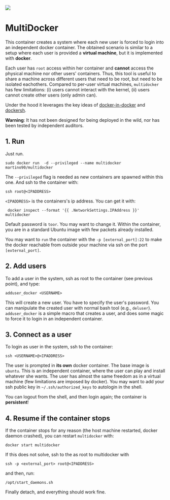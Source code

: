 [![](https://dockerbuildbadges.quelltext.eu/status.svg?organization=martino90&repository=multidocker
)](https://hub.docker.com/r/martino90/multidocker/builds/)  

# MultiDocker
This container creates a system where each new user is forced to login into an independent docker container.
The obtained scenario is similar to a setup where each user is provided a **virtual machine**, but it is implemented with **docker**.

Each user has `root` access within her container and **cannot** access the physical machine nor other users' containers. Thus, this tool is useful to share a machine across different users that need to be root, but need to be isolated eachothers. Compared to per-user virtual machines, `multidocker` has few limitations: (i) users cannot interact with the kernel, (ii) users cannot create other users (only admin can). 

Under the hood it leverages the key ideas of [docker-in-docker](https://github.com/jpetazzo/dind) and [dockersh](https://github.com/Yelp/dockersh).

**Warning**:
It has not been designed for being deployed in the wild, nor has been tested by independent auditors.

## 1. Run
Just run.
```
sudo docker run  -d --privileged --name multidocker martino90/multidocker
```
The `--privileged` flag is needed as new containers are spawned within this one.
And ssh to the container with:
```
ssh root@<IPADDRESS>
```
`<IPADDRESS>` is the containers's ip address. You can get it with:
``` 
 docker inspect --format '{{ .NetworkSettings.IPAddress }}' multidocker
```
Default password is `toor`. You may want to change it.
Within the container, you are in a standard Ubuntu image with few packets already installed.

You may want to `run` the container with the `-p [external_port]:22` to make the docker reachable from outside your machine via ssh on the port `[external_port]`.

## 2. Add users
To add a user in the system, ssh as root to the container (see previous point), and type:
```
adduser_docker <USERNAME>
```
This will create a new user. You have to specify the user's password.
You can manipulate the created user with normal bash tool (e.g., `deluser`).
`adduser_docker` is a simple macro that creates a user, and does some magic to force it to login in an independent container.

## 3. Connect as a user
To login as user in the system, ssh to the container:
```
ssh <USERNAME>@<IPADDRESS>
```
The user is prompted in **its own** docker container. The base image is `ubuntu`.
This is an independent container, where the user can play and install whatever she wants.
The user has almost the same freedom as in a virtual machine (few limitations are imposed by docker).
You may want to add your ssh public key in `~/.ssh/authorized_keys` to autologin in the shell.

You can logout from the shell, and then login again; the container is **persistent**!

## 4. Resume if the container stops
If the container stops for any reason (the host machine restarted, docker daemon crashed), you can restart `multidocker` with:
```
docker start multidocker
```
If this does not solve, ssh to the as root to multidocker with
```
ssh -p <external_port> root@<IPADDRESS>
```
and then, run:
```
/opt/start_daemons.sh
```
Finally detach, and everything should work fine.


